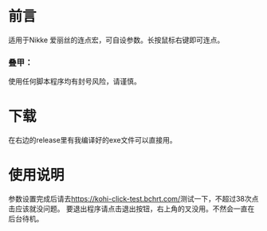 # 前言

适用于Nikke 爱丽丝的连点宏，可自设参数。长按鼠标右键即可连点。

### 叠甲：

使用任何脚本程序均有封号风险，请谨慎。

# 下载

在右边的release里有我编译好的exe文件可以直接用。

# 使用说明

参数设置完成后请去<https://kohi-click-test.bchrt.com/>测试一下，不超过38次点击应该就没问题。
要退出程序请点击退出按钮，右上角的叉没用。不然会一直在后台待机。